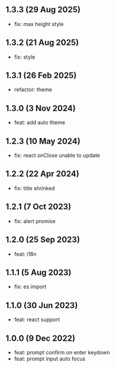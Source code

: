 ## 1.3.3 (29 Aug 2025)

* fix: max height style

## 1.3.2 (21 Aug 2025)

* fix: style

## 1.3.1 (26 Feb 2025)

* refactor: theme

## 1.3.0 (3 Nov 2024)

* feat: add auto theme

## 1.2.3 (10 May 2024)

* fix: react onClose unable to update

## 1.2.2 (22 Apr 2024)

* fix: title shrinked

## 1.2.1 (7 Oct 2023)

* fix: alert promise

## 1.2.0 (25 Sep 2023)

* feat: i18n

## 1.1.1 (5 Aug 2023)

* fix: es import

## 1.1.0 (30 Jun 2023)

* feat: react support

## 1.0.0 (9 Dec 2022)

* feat: prompt confirm on enter keydown
* feat: prompt input auto focus